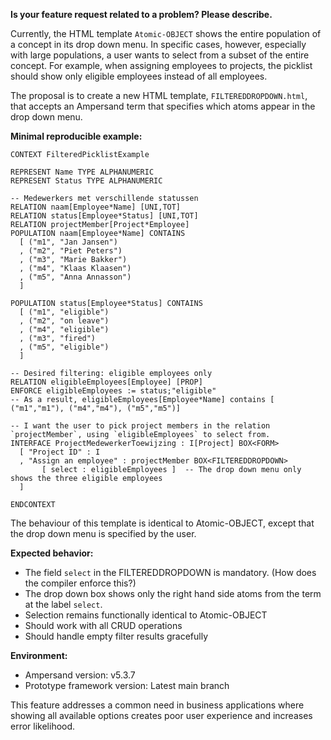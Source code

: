 **Is your feature request related to a problem? Please describe.**

Currently, the HTML template `Atomic-OBJECT` shows the entire population of a concept in its drop down menu.
In specific cases, however, especially with large populations, a user wants to select from a subset of the entire concept.
For example, when assigning employees to projects, the picklist should show only eligible employees instead of all employees.

The proposal is to create a new HTML template, `FILTEREDDROPDOWN.html`, that accepts an Ampersand term that specifies which atoms appear in the drop down menu.

**Minimal reproducible example:**

```Ampersand
CONTEXT FilteredPicklistExample

REPRESENT Name TYPE ALPHANUMERIC
REPRESENT Status TYPE ALPHANUMERIC

-- Medewerkers met verschillende statussen
RELATION naam[Employee*Name] [UNI,TOT]
RELATION status[Employee*Status] [UNI,TOT]
RELATION projectMember[Project*Employee]
POPULATION naam[Employee*Name] CONTAINS
  [ ("m1", "Jan Jansen")
  , ("m2", "Piet Peters") 
  , ("m3", "Marie Bakker")
  , ("m4", "Klaas Klaasen")
  , ("m5", "Anna Annasson")
  ]

POPULATION status[Employee*Status] CONTAINS
  [ ("m1", "eligible")
  , ("m2", "on leave")
  , ("m4", "eligible") 
  , ("m3", "fired")
  , ("m5", "eligible")
  ]

-- Desired filtering: eligible employees only
RELATION eligibleEmployees[Employee] [PROP]
ENFORCE eligibleEmployees := status;"eligible"
-- As a result, eligibleEmployees[Employee*Name] contains [ ("m1","m1"), ("m4","m4"), ("m5","m5")]

-- I want the user to pick project members in the relation `projectMember`, using `eligibleEmployees` to select from.
INTERFACE ProjectMedewerkerToewijzing : I[Project] BOX<FORM>
  [ "Project ID" : I
  , "Assign an employee" : projectMember BOX<FILTEREDDROPDOWN>
       [ select : eligibleEmployees ]  -- The drop down menu only shows the three eligible employees
  ]

ENDCONTEXT
```
The behaviour of this template is identical to Atomic-OBJECT, except that the drop down menu is specified by the user.

**Expected behavior:**
- The field `select` in the FILTEREDDROPDOWN is mandatory. (How does the compiler enforce this?)
- The drop down box shows only the right hand side atoms from the term at the label `select`.
- Selection remains functionally identical to Atomic-OBJECT
- Should work with all CRUD operations
- Should handle empty filter results gracefully

**Environment:**
- Ampersand version: v5.3.7
- Prototype framework version: Latest main branch

This feature addresses a common need in business applications where showing all available options creates poor user experience and increases error likelihood.
